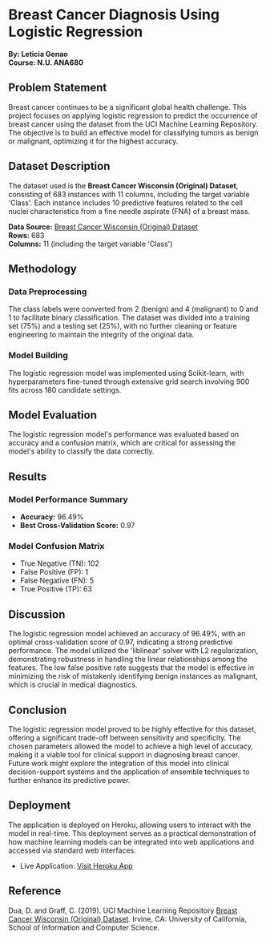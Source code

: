 # Breast Cancer Diagnosis Using Logistic Regression

**By: Leticia Genao**  
**Course: N.U. ANA680**

## Problem Statement

Breast cancer continues to be a significant global health challenge. This project focuses on applying logistic regression to predict the occurrence of breast cancer using the dataset from the UCI Machine Learning Repository. The objective is to build an effective model for classifying tumors as benign or malignant, optimizing it for the highest accuracy.

## Dataset Description

The dataset used is the **Breast Cancer Wisconsin (Original) Dataset**, consisting of 683 instances with 11 columns, including the target variable 'Class'. Each instance includes 10 predictive features related to the cell nuclei characteristics from a fine needle aspirate (FNA) of a breast mass.

**Data Source:** [Breast Cancer Wisconsin (Original) Dataset](https://archive.ics.uci.edu/ml/datasets/breast+cancer+wisconsin+(original))  
**Rows:** 683  
**Columns:** 11 (including the target variable 'Class')

## Methodology

### Data Preprocessing

The class labels were converted from 2 (benign) and 4 (malignant) to 0 and 1 to facilitate binary classification. The dataset was divided into a training set (75%) and a testing set (25%), with no further cleaning or feature engineering to maintain the integrity of the original data.

### Model Building

The logistic regression model was implemented using Scikit-learn, with hyperparameters fine-tuned through extensive grid search involving 900 fits across 180 candidate settings.

## Model Evaluation

The logistic regression model's performance was evaluated based on accuracy and a confusion matrix, which are critical for assessing the model's ability to classify the data correctly.

## Results

### Model Performance Summary

- **Accuracy:** 96.49%
- **Best Cross-Validation Score:** 0.97

### Model Confusion Matrix

- True Negative (TN): 102
- False Positive (FP): 1
- False Negative (FN): 5
- True Positive (TP): 63

## Discussion

The logistic regression model achieved an accuracy of 96.49%, with an optimal cross-validation score of 0.97, indicating a strong predictive performance. The model utilized the 'liblinear' solver with L2 regularization, demonstrating robustness in handling the linear relationships among the features. The low false positive rate suggests that the model is effective in minimizing the risk of mistakenly identifying benign instances as malignant, which is crucial in medical diagnostics.

## Conclusion

The logistic regression model proved to be highly effective for this dataset, offering a significant trade-off between sensitivity and specificity. The chosen parameters allowed the model to achieve a high level of accuracy, making it a viable tool for clinical support in diagnosing breast cancer. Future work might explore the integration of this model into clinical decision-support systems and the application of ensemble techniques to further enhance its predictive power.

## Deployment
The application is deployed on Heroku, allowing users to interact with the model in real-time. This deployment serves as a practical demonstration of how machine learning models can be integrated into web applications and accessed via standard web interfaces.

 - Live Application: [Visit Heroku App](https://breastcancerlogreg-c9c8adb2a410.herokuapp.com/)


## Reference

Dua, D. and Graff, C. (2019). UCI Machine Learning Repository [Breast Cancer Wisconsin (Original) Dataset](https://archive.ics.uci.edu/ml/datasets/breast+cancer+wisconsin+(original)). Irvine, CA: University of California, School of Information and Computer Science.

